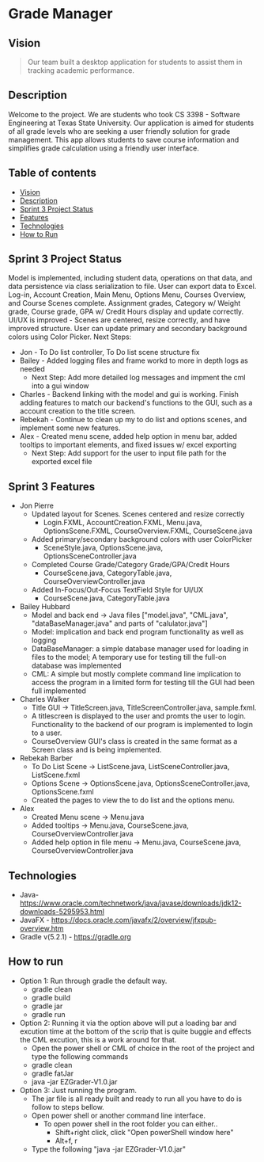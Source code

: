# Grade Manager

## Vision
> Our team built a desktop application for students to assist them in tracking academic performance.

## Description
Welcome to the project. We are students who took CS 3398 - Software Engineering at Texas State University.
Our application is aimed for students of all grade levels who are seeking a user friendly solution for grade management.
This app allows students to save course information and simplifies grade calculation using a friendly user interface.

## Table of contents
* [Vision](#Vision)
* [Description](#description)
* [Sprint 3 Project Status](#Sprint-3-Project-Status)
* [Features](#Sprint-3-Features)
* [Technologies](#technologies)
* [How to Run](#how-to-run)


## Sprint 3 Project Status
Model is implemented, including student data, operations on that data, and data persistence via class serialization to file. User can export data to Excel. Log-in, Account Creation, Main Menu, Options Menu, Courses Overview, and Course Scenes complete. Assignment grades, Category w/ Weight grade, Course grade, GPA w/ Credit Hours display and update correctly. UI/UX is improved - Scenes are centered, resize correctly, and have improved structure. User can update primary and secondary background colors using Color Picker. 
Next Steps:
* Jon - To Do list controller, To Do list scene structure fix
* Bailey - Added logging files and frame workd to more in depth logs as needed
  * Next Step: Add more detailed log messages and impment the cml into a gui window
* Charles - Backend linking with the model and gui is working. Finish adding features to match our backend's functions to the GUI, such as a account creation to the title screen.
* Rebekah -  Continue to clean up my to do list and options scenes, and implement some new features.
* Alex - Created menu scene, added help option in menu bar, added tooltips to important elements, and fixed issues w/ excel exporting
  * Next Step: Add support for the user to input file path for the exported excel file

## Sprint 3 Features
* Jon Pierre
  * Updated layout for Scenes. Scenes centered and resize correctly 
  	* Login.FXML, AccountCreation.FXML, Menu.java, OptionsScene.FXML, CourseOverview.FXML, CourseScene.java
  * Added primary/secondary background colors with user ColorPicker
  	* SceneStyle.java, OptionsScene.java, OptionsSceneController.java
  * Completed Course Grade/Category Grade/GPA/Credit Hours
  	* CourseScene.java, CategoryTable.java, CourseOverviewController.java
  * Added In-Focus/Out-Focus TextField Style for UI/UX
  	* CourseScene.java, CategoryTable.java
* Bailey Hubbard
  * Model and back end -> Java files ["model.java", "CML.java", "dataBaseManager.java" and parts of "calulator.java"]
  * Model: implication and back end program functionality as well as logging
  * DataBaseManager: a simple database manager used for loading in files to the model; A temporary use for testing till the full-on database was implemented 
  * CML: A simple but mostly complete command line implication to access the program in a limited form for testing till the GUI had been full implemented
* Charles Walker
  * Title GUI -> TitleScreen.java, TitleScreenController.java, sample.fxml. 
  * A titlescreen is displayed to the user and promts the user to login. Functionality to the backend of our program is implemented to login to a user.
  * CourseOverview GUI's class is created in the same format as a Screen class and is being implemented.
* Rebekah Barber
  * To Do List Scene -> ListScene.java, ListSceneController.java, ListScene.fxml
  * Options Scene -> OptionsScene.java, OptionsSceneController.java, OptionsScene.fxml
  * Created the pages to view the to do list and the options menu.
* Alex
  * Created Menu scene -> Menu.java
  * Added tooltips -> Menu.java, CourseScene.java, CourseOverviewController.java
  * Added help option in file menu -> Menu.java, CourseScene.java, CourseOverviewController.java

## Technologies
* Java- https://www.oracle.com/technetwork/java/javase/downloads/jdk12-downloads-5295953.html
* JavaFX - https://docs.oracle.com/javafx/2/overview/jfxpub-overview.htm
* Gradle v(5.2.1) - https://gradle.org

## How to run
* Option 1: Run through gradle the default way.
	* gradle clean
	* gradle build
	* gradle jar 
	* gradle run
* Option 2: Running it via the option above will put a loading bar and excution time at the bottom of the scrip that is quite buggie and effects the CML excution, this is a work around for that.
	* Open the power shell or CML of choice in the root of the project and type the following commands
	* gradle clean
	* gradle fatJar
	* java -jar EZGrader-V1.0.jar
* Option 3: Just running the program.
	* The jar file is all ready built and ready to run all you have to do is follow to steps bellow.
	* Open power shell or another command line interface.
		* To open power shell in the root folder you can either..
			* Shift+right click, click "Open powerShell window here"
			* Alt+f, r
	* Type the following "java -jar EZGrader-V1.0.jar"

  
  
